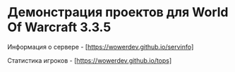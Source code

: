 # Демонстрация проектов для World Of Warcraft 3.3.5
Информация о сервере - [https://wowerdev.github.io/servinfo]

Статистика игроков - [https://wowerdev.github.io/tops]
